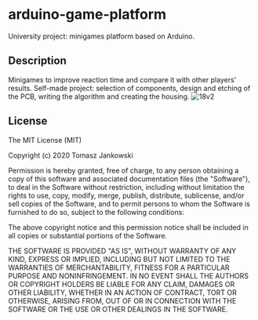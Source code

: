 # arduino-game-platform
University project: minigames platform based on Arduino.

## Description
Minigames to improve reaction time and compare it with other players' results. Self-made project: selection of components, design and etching of the PCB, writing the algorithm and creating the housing.
![18v2](https://user-images.githubusercontent.com/48838669/85047739-8b61b780-b192-11ea-9253-1b49544dc96c.jpg)

## License
 
The MIT License (MIT)

Copyright (c) 2020 Tomasz Jankowski

Permission is hereby granted, free of charge, to any person obtaining a copy of this software and associated documentation files (the "Software"), to deal in the Software without restriction, including without limitation the rights to use, copy, modify, merge, publish, distribute, sublicense, and/or sell copies of the Software, and to permit persons to whom the Software is furnished to do so, subject to the following conditions:

The above copyright notice and this permission notice shall be included in all copies or substantial portions of the Software.

THE SOFTWARE IS PROVIDED "AS IS", WITHOUT WARRANTY OF ANY KIND, EXPRESS OR IMPLIED, INCLUDING BUT NOT LIMITED TO THE WARRANTIES OF MERCHANTABILITY, FITNESS FOR A PARTICULAR PURPOSE AND NONINFRINGEMENT. IN NO EVENT SHALL THE AUTHORS OR COPYRIGHT HOLDERS BE LIABLE FOR ANY CLAIM, DAMAGES OR OTHER LIABILITY, WHETHER IN AN ACTION OF CONTRACT, TORT OR OTHERWISE, ARISING FROM, OUT OF OR IN CONNECTION WITH THE SOFTWARE OR THE USE OR OTHER DEALINGS IN THE SOFTWARE.